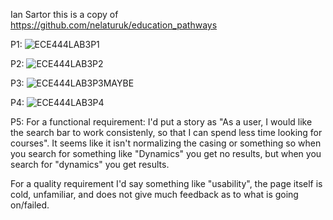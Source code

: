 Ian Sartor this is a copy of https://github.com/nelaturuk/education_pathways

P1:
![ECE444LAB3P1](https://user-images.githubusercontent.com/90578208/135775932-f88bf9c7-d788-42eb-b71b-2e84690f2f1e.png)

P2:
![ECE444LAB3P2](https://user-images.githubusercontent.com/90578208/135775939-71dd149e-322c-4d67-9bdd-2d954adf1d31.png)

P3:
![ECE444LAB3P3MAYBE](https://user-images.githubusercontent.com/90578208/135775942-0204406c-0012-4605-89f2-7849b14d5a19.png)

P4:
![ECE444LAB3P4](https://user-images.githubusercontent.com/90578208/135775948-5f143161-6841-4cd3-9e0e-ea4269e1005c.png)

P5:
For a functional requirement: I'd put a story as "As a user, I would like the search bar to work consistenly, so that I can spend less time looking for courses". It seems like it isn't normalizing the casing or something so when you search for something like "Dynamics" you get no results, but when you search for "dynamics" you get results.

For a quality requirement I'd say something like "usability", the page itself is cold, unfamiliar, and does not give much feedback as to what is going on/failed.



